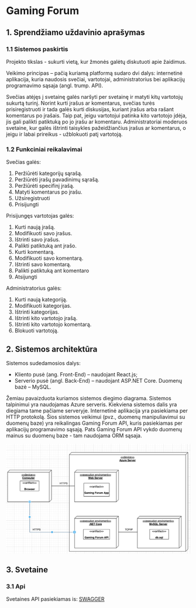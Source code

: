# Gaming Forum

## 1. Sprendžiamo uždavinio aprašymas

### 1.1 Sistemos paskirtis

Projekto tikslas - sukurti vietą, kur žmonės galėtų diskutuoti apie žaidimus.

Veikimo principas – pačią kuriamą platformą sudaro dvi dalys: internetinė aplikacija, kuria
naudosis svečiai, vartotojai, administratorius bei aplikacijų programavimo sąsaja (angl. trump. API).

Svečias atėjęs į svetainę galės naršyti per svetainę ir matyti kitų vartotojų sukurtą turinį. Norint kurti įrašus ar komentarus, svečias turės prisiregistruoti ir tada galės kurti diskusijas, kuriant įrašus arba rašant komentarus po įrašais. Taip pat, jeigu vartotojui patinka kito vartotojo įdėja, jis gali palikti patiktuką po jo įrašu ar komentaru. Administratoriai moderuos svetaine, kur galės ištrinti taisykles pažeidžiančius įrašus ar komentarus, o jeigu ir labai prireikus - užblokuoti patį vartotoją.

### 1.2 Funkciniai reikalavimai

Svečias galės:

1. Peržiūrėti kategorijų sąrašą.
2. Peržiūrėti įrašų pavadinimų sąrašą.
3. Peržiūrėti specifinį įrašą.
4. Matyti komentarus po įrašu.
5. Užsiregistruoti
6. Prisijungti

Prisijungęs vartotojas galės:

1. Kurti naują įrašą.
2. Modifikuoti savo įrašus.
3. Ištrinti savo įrašus.
4. Palikti patiktuką ant įrašo.
5. Kurti komentarą.
6. Modifikuoti savo komentarą.
7. Ištrinti savo komentarą.
8. Palikti patiktuką ant komentaro
9. Atsijungti

Administratorius galės:

1. Kurti naują kategoriją.
2. Modifikuoti kategorijas.
3. Ištrinti kategorijas.
4. Ištrinti kito vartotojo įrašą.
5. Ištrinti kito vartotojo komentarą.
6. Blokuoti vartotoją.

## 2. Sistemos architektūra

Sistemos sudedamosios dalys:

- Kliento pusė (ang. Front-End) – naudojant React.js;
- Serverio pusė (angl. Back-End) – naudojant <span>ASP.NET</span> Core. Duomenų bazė – MySQL.

Žemiau pavaizduota kuriamos sistemos diegimo diagrama. Sistemos talpinimui yra
naudojamas Azure serveris. Kiekviena sistemos dalis yra diegiama tame pačiame serveryje.
Internetinė aplikacija yra pasiekiama per HTTP protokolą. Šios sistemos veikimui (pvz.,
duomenų manipuliavimui su duomenų baze) yra reikalingas Gaming Forum API, kuris pasiekiamas
per aplikacijų programavimo sąsają. Pats Gaming Forum API vykdo duomenų mainus su duomenų
baze - tam naudojama ORM sąsaja.

<img src="./markdown/UML_DIAGRAM.png" />

## 3. Svetaine

### 3.1 Api

Svetaines API pasiekiamas is:
<a href="https://forumgaming.azurewebsites.net/index.html">SWAGGER</a>
